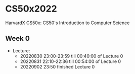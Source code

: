 # CS50x2022
HarvardX CS50x: CS50's Introduction to Computer Science

## Week 0
- Lecture:
    - 20220830 23:00-23:59 till 00:40:00 of Lecture 0
    - 20220831 22:10-22:36 till 00:54:00 of Lecture 0
    - 20220902 23:50 finished Lecture 0